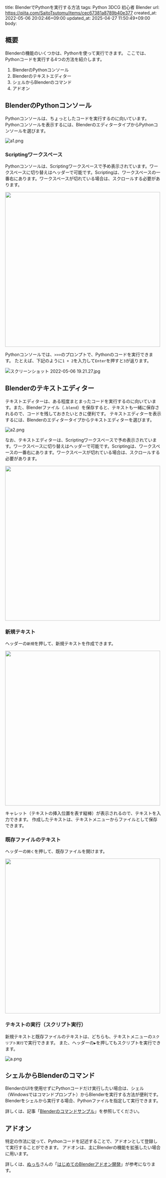 title: BlenderでPythonを実行する方法
tags: Python 3DCG 初心者 Blender
url: https://qiita.com/SaitoTsutomu/items/cec67381a8789b40e377
created_at: 2022-05-06 20:02:46+09:00
updated_at: 2025-04-27 11:50:49+09:00
body:

## 概要

Blenderの機能のいくつかは、Pythonを使って実行できます。
ここでは、Pythonコードを実行する4つの方法を紹介します。

1. BlenderのPythonコンソール
1. Blenderのテキストエディター
1. シェルからBlenderのコマンド
1. アドオン

## BlenderのPythonコンソール

Pythonコンソールは、ちょっとしたコードを実行するのに向いています。
Pythonコンソールを表示するには、BlenderのエディタータイプからPythonコンソールを選びます。

![a1.png](https://qiita-image-store.s3.ap-northeast-1.amazonaws.com/0/13955/be2bb8cc-fb40-1ef8-c366-7fc9a745752c.png)

### Scriptingワークスペース

Pythonコンソールは、Scriptingワークスペースで予め表示されています。ワークスペースに切り替えはヘッダーで可能です。Scriptingは、ワークスペースの一番右にあります。ワークスペースが切れている場合は、スクロールする必要があります。

<img src="https://qiita-image-store.s3.ap-northeast-1.amazonaws.com/0/13955/0cffdad9-65d8-db8c-337f-6826ae6f8bdd.png" width="500">

Pythonコンソールでは、`>>>`のプロンプトで、Pythonのコードを実行できます。
たとえば、下記のように`1 + 2`を入力して`Enter`を押すと`3`が返ります。

![スクリーンショット 2022-05-06 19.21.27.jpg](https://qiita-image-store.s3.ap-northeast-1.amazonaws.com/0/13955/d3c4716f-a135-5b3c-0f7c-c1db34970ba9.jpeg)

## Blenderのテキストエディター

テキストエディターは、ある程度まとまったコードを実行するのに向いています。また、Blenderファイル（`.blend`）を保存すると、テキストも一緒に保存されるので、コードを残しておきたいときに便利です。
テキストエディターを表示するには、Blenderのエディタータイプからテキストエディターを選びます。

![a2.png](https://qiita-image-store.s3.ap-northeast-1.amazonaws.com/0/13955/bf12a029-c58a-abc5-0518-083e166cb79e.png)

なお、テキストエディターは、Scriptingワークスペースで予め表示されています。ワークスペースに切り替えはヘッダーで可能です。Scriptingは、ワークスペースの一番右にあります。ワークスペースが切れている場合は、スクロールする必要があります。

<img src="https://qiita-image-store.s3.ap-northeast-1.amazonaws.com/0/13955/0cffdad9-65d8-db8c-337f-6826ae6f8bdd.png" width="500">

### 新規テキスト

ヘッダーの`新規`を押して、新規テキストを作成できます。

<img src="https://qiita-image-store.s3.ap-northeast-1.amazonaws.com/0/13955/5267b85f-bdd6-92de-b41d-0e52b3847a4f.png" width="500">

キャレット（テキストの挿入位置を表す縦棒）が表示されるので、テキストを入力できます。
作成したテキストは、テキストメニューからファイルとして保存できます。

### 既存ファイルのテキスト

ヘッダーの`開く`を押して、既存ファイルを開けます。

<img src="https://qiita-image-store.s3.ap-northeast-1.amazonaws.com/0/13955/74fa733b-d67f-23ac-508a-6ac33f3a2635.png" width="500">

### テキストの実行（スクリプト実行）

新規テキストと既存ファイルのテキストは、どちらも、テキストメニューの`スクリプト実行`で実行できます。
また、ヘッダーの`▶`を押してもスクリプトを実行できます。

![a.png](https://qiita-image-store.s3.ap-northeast-1.amazonaws.com/0/13955/f8987d75-5be6-c178-2d23-f5afd5c7acba.png)

## シェルからBlenderのコマンド

BlenderのUIを使用せずにPythonコードだけ実行したい場合は、シェル（Windowsではコマンドプロンプト）からBlenderを実行する方法が便利です。Blenderをシェルから実行する場合、Pythonファイルを指定して実行できます。

詳しくは、記事「[Blenderのコマンドサンプル](https://qiita.com/SaitoTsutomu/items/6b70367455f843a979b1)」を参照してください。

## アドオン

特定の作法に従って、Pythonコードを記述することで、アドオンとして登録して実行することができます。
アドオンは、主にBlenderの機能を拡張したい場合に用います。

詳しくは、[ぬっち](https://qiita.com/nutti)さんの「[はじめてのBlenderアドオン開発](https://colorful-pico.net/introduction-to-addon-development-in-blender/2.8/)」が参考になります。

